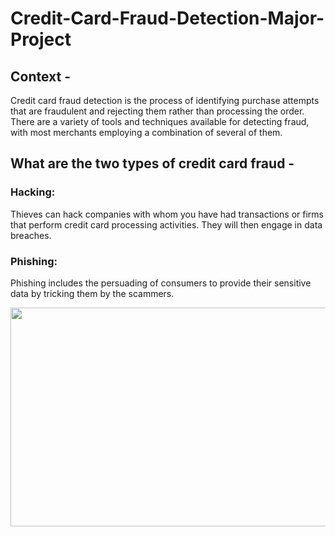 # Credit-Card-Fraud-Detection-Major-Project
## Context -
Credit card fraud detection is the process of identifying purchase attempts that are fraudulent and rejecting them rather than processing the order. There are a variety of tools and techniques available for detecting fraud, with most merchants employing a combination of several of them.
## What are the two types of credit card fraud -
### Hacking:
Thieves can hack companies with whom you have had transactions or firms that perform credit card processing activities. They will then engage in data breaches. 
### Phishing:
Phishing includes the persuading of consumers to provide their sensitive data by tricking them by the scammers.

<img align = "center" height = "350" width = "600" src ="https://user-images.githubusercontent.com/84726790/215112228-b8377ba5-2317-4707-b09c-d4565313760c.jpg">
